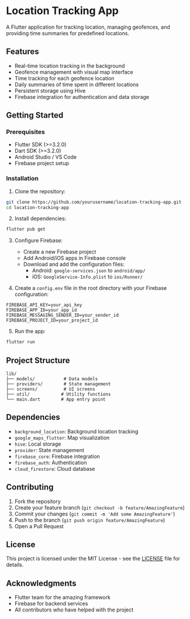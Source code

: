 # Location Tracking App

A Flutter application for tracking location, managing geofences, and providing time summaries for predefined locations.

## Features

- Real-time location tracking in the background
- Geofence management with visual map interface
- Time tracking for each geofence location
- Daily summaries of time spent in different locations
- Persistent storage using Hive
- Firebase integration for authentication and data storage

## Getting Started

### Prerequisites

- Flutter SDK (>=3.2.0)
- Dart SDK (>=3.2.0)
- Android Studio / VS Code
- Firebase project setup

### Installation

1. Clone the repository:
```bash
git clone https://github.com/yourusername/location-tracking-app.git
cd location-tracking-app
```

2. Install dependencies:
```bash
flutter pub get
```

3. Configure Firebase:
   - Create a new Firebase project
   - Add Android/iOS apps in Firebase console
   - Download and add the configuration files:
     - Android: `google-services.json` to `android/app/`
     - iOS: `GoogleService-Info.plist` to `ios/Runner/`

4. Create a `config.env` file in the root directory with your Firebase configuration:
```
FIREBASE_API_KEY=your_api_key
FIREBASE_APP_ID=your_app_id
FIREBASE_MESSAGING_SENDER_ID=your_sender_id
FIREBASE_PROJECT_ID=your_project_id
```

5. Run the app:
```bash
flutter run
```

## Project Structure

```
lib/
├── models/           # Data models
├── providers/        # State management
├── screens/          # UI screens
├── util/            # Utility functions
└── main.dart        # App entry point
```

## Dependencies

- `background_location`: Background location tracking
- `google_maps_flutter`: Map visualization
- `hive`: Local storage
- `provider`: State management
- `firebase_core`: Firebase integration
- `firebase_auth`: Authentication
- `cloud_firestore`: Cloud database

## Contributing

1. Fork the repository
2. Create your feature branch (`git checkout -b feature/AmazingFeature`)
3. Commit your changes (`git commit -m 'Add some AmazingFeature'`)
4. Push to the branch (`git push origin feature/AmazingFeature`)
5. Open a Pull Request

## License

This project is licensed under the MIT License - see the [LICENSE](LICENSE) file for details.

## Acknowledgments

- Flutter team for the amazing framework
- Firebase for backend services
- All contributors who have helped with the project
